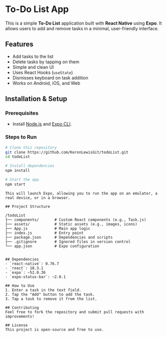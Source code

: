 # To-Do List App

This is a simple **To-Do List** application built with **React Native** using **Expo**. It allows users to add and remove tasks in a minimal, user-friendly interface.

## Features

- Add tasks to the list
- Delete tasks by tapping on them
- Simple and clean UI
- Uses React Hooks (`useState`)
- Dismisses keyboard on task addition
- Works on Android, iOS, and Web

## Installation & Setup

### Prerequisites
- Install [Node.js](https://nodejs.org/) and [Expo CLI](https://docs.expo.dev/get-started/installation/).

### Steps to Run
```bash
# Clone this repository
git clone https://github.com/KeronLewisGit/todoList.git
cd todoList

# Install dependencies
npm install

# Start the app
npm start
```
```
This will launch Expo, allowing you to run the app on an emulator, a real device, or in a browser.

## Project Structure

/todoList
├── components/       # Custom React components (e.g., Task.js)
├── assets/           # Static assets (e.g., images, icons)
├── App.js            # Main app logic
├── index.js          # Entry point
├── package.json      # Dependencies and scripts
├── .gitignore        # Ignored files in version control
└── app.json          # Expo configuration


## Dependencies
- `react-native`: 0.76.7
- `react`: 18.3.1
- `expo`: ~52.0.36
- `expo-status-bar`: ~2.0.1

## How to Use
1. Enter a task in the text field.
2. Tap the "Add" button to add the task.
3. Tap a task to remove it from the list.

## Contributing
Feel free to fork the repository and submit pull requests with improvements!

## License
This project is open-source and free to use.